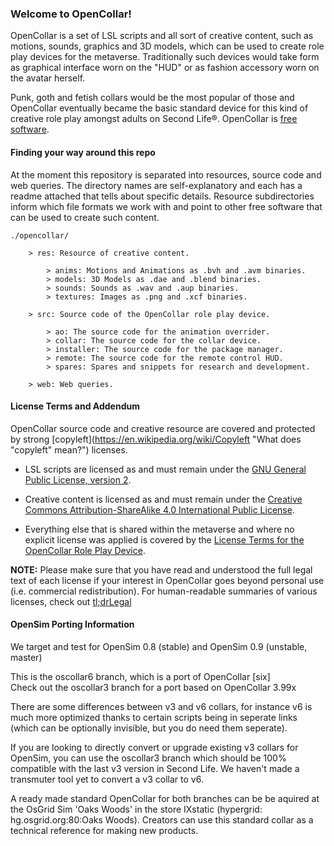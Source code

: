 ### Welcome to OpenCollar!

OpenCollar is a set of LSL scripts and all sort of creative content, such as motions, sounds, graphics and 3D models, which can be used to create role play devices for the metaverse. Traditionally such devices would take form as graphical interface worn on the "HUD" or as fashion accessory worn on the avatar herself.

Punk, goth and fetish collars would be the most popular of those and OpenCollar eventually became the basic standard device for this kind of creative role play amongst adults on Second Life®. OpenCollar is [free software](http://www.gnu.org/philosophy/free-sw.html "What is free software?").

#### Finding your way around this repo

At the moment this repository is separated into resources, source code and web queries. The directory names are self-explanatory and each has a readme attached that tells about specific details. Resource subdirectories inform which file formats we work with and point to other free software that can be used to create such content.

```
./opencollar/

    > res: Resource of creative content.

        > anims: Motions and Animations as .bvh and .avm binaries.
        > models: 3D Models as .dae and .blend binaries.
        > sounds: Sounds as .wav and .aup binaries.
        > textures: Images as .png and .xcf binaries.

    > src: Source code of the OpenCollar role play device.

        > ao: The source code for the animation overrider.
        > collar: The source code for the collar device.
        > installer: The source code for the package manager.
        > remote: The source code for the remote control HUD.
        > spares: Spares and snippets for research and development.

    > web: Web queries.
```

#### License Terms and Addendum

OpenCollar source code and creative resource are covered and protected by strong [copyleft](https://en.wikipedia.org/wiki/Copyleft "What does "copyleft" mean?") licenses.

* LSL scripts are licensed as and must remain under the [GNU General Public License, version 2](http://www.gnu.org/licenses/gpl-2.0).

* Creative content is licensed as and must remain under the [Creative Commons Attribution-ShareAlike 4.0 International Public License](https://creativecommons.org/licenses/by-sa/4.0/).

* Everything else that is shared within the metaverse and where no explicit license was applied is covered by the [License Terms for the OpenCollar Role Play Device](https://raw.githubusercontent.com/OpenCollar/opencollar/master/LICENSE).

**NOTE:** Please make sure that you have read and understood the full legal text of each license if your interest in OpenCollar goes beyond personal use (i.e. commercial redistribution). For human-readable summaries of various licenses, check out [tl;drLegal](https://tldrlegal.com/)

#### OpenSim Porting Information

We target and test for OpenSim 0.8 (stable) and OpenSim 0.9 (unstable, master)

This is the oscollar6 branch, which is a port of OpenCollar [six]  
Check out the oscollar3 branch for a port based on OpenCollar 3.99x

There are some differences between v3 and v6 collars, for instance v6 is much more optimized thanks to certain scripts being in seperate links (which can be optionally invisible, but you do need them seperate).

If you are looking to directly convert or upgrade existing v3 collars for OpenSim, you can use the oscollar3 branch which should be 100% compatible with the last v3 version in Second Life. We haven't made a transmuter tool yet to convert a v3 collar to v6.

A ready made standard OpenCollar for both branches can be be aquired at the OsGrid Sim 'Oaks Woods' in the store IXstatic (hypergrid: hg.osgrid.org:80:Oaks Woods). Creators can use this standard collar as a technical reference for making new products.
